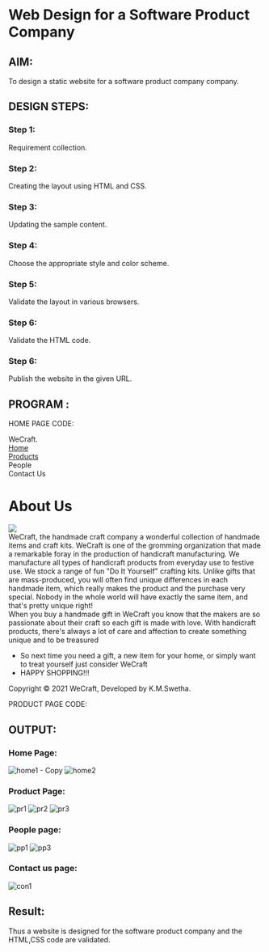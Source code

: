 # Web Design for a Software Product Company

## AIM:

To design a static website for a software product company company.

## DESIGN STEPS:

### Step 1:

Requirement collection.

### Step 2:

Creating the layout using HTML and CSS.

### Step 3:

Updating the sample content.

### Step 4:

Choose the appropriate style and color scheme.

### Step 5:

Validate the layout in various browsers.

### Step 6:

Validate the HTML code.

### Step 6:

Publish the website in the given URL.

## PROGRAM :
HOME PAGE CODE:
<!DOCTYPE html>
<html lang="en">
  <head>
    <title>WE-CRAFT </title>
    <link rel="stylesheet" href="./css/layout.css" />
    <link rel="icon" href="./img/icon.png" type="image/x-icon" />
  </head>

  <body>
    <div class="container">
      <div class="banner">WeCraft.</div>
      <div class="menu">
        <div class="menuitemselected"><a href="/static/home.html">Home</a></div>
        <div class="menuitem"><a href="/static/products.html">Products</a></div>
        <div class="menuitem"><a>People</a></div>
        <div class="menuitem"><a>Contact Us</a></div>
      </div>
      <div class="content">
        <div class="homecontent">
          <h1>About Us</h1>
          <img src=![craft](https://user-images.githubusercontent.com/94228215/146681524-48e4794b-0e32-4cad-9c60-d1844417150c.png)
/>
          <div class="contenttext">
            WeCraft, the handmade craft company a wonderful collection of
            handmade items and craft kits. WeCraft is one of the gromming 
            organization that made a remarkable foray in the production of 
            handicraft manufacturing. We manufacture all types of handicraft
            products from everyday use to festive use.
            We stock a range of fun "Do It Yourself" crafting kits.
            Unlike gifts that are mass-produced, you will often find unique 
            differences in each handmade item, which really makes the product and 
            the purchase very special. Nobody in the whole world will have exactly the 
            same item, and that's pretty unique right!
            <br />
            When you buy a handmade gift in WeCraft you know that the makers are so 
            passionate about their craft so each gift is made with love. 
            With handicraft products, there's always a lot of care and affection
            to create something unique and to be treasured 
            <ul>
              <li>So next time you need a gift, a new item for your home, 
                or simply want to treat yourself just consider WeCraft
              </li>
              <li>HAPPY SHOPPING!!!</li>
            </ul>
          </div>
        </div>
      </div>
      <div class="footer">
        Copyright &#169; 2021 WeCraft, Developed by K.M.Swetha.
      </div>
    </div>
  </body>
</html>


PRODUCT PAGE CODE:



## OUTPUT:

### Home Page:
![home1 - Copy](https://user-images.githubusercontent.com/94228215/146681677-46c21e05-ce1a-4c82-977f-2dfc9310be8b.png)
![home2](https://user-images.githubusercontent.com/94228215/146681701-a294c5ce-90a5-45c8-a95d-98df3efd451f.png)


### Product Page:
![pr1](https://user-images.githubusercontent.com/94228215/146681777-cdd0ac44-62d1-4fec-912d-c829e6fdec68.png)
![pr2](https://user-images.githubusercontent.com/94228215/146681783-74379523-9337-40d1-90e0-96f28146644a.png)
![pr3](https://user-images.githubusercontent.com/94228215/146681792-cd61c98e-1f9b-4301-be15-c038a3bca326.png)


### People page:
![pp1](https://user-images.githubusercontent.com/94228215/146681819-d3198a99-5481-4db5-90da-75c48d9228b9.png)
![pp3](https://user-images.githubusercontent.com/94228215/146681825-a63d6b2b-5f0f-41da-a4a3-ed0fbffbda44.png)


### Contact us page:
![con1](https://user-images.githubusercontent.com/94228215/146681850-5fd2c22f-50ae-4053-a6ff-c1a9d53ff4d5.png)



## Result:

Thus a website is designed for the software product company and the HTML,CSS code are validated.
